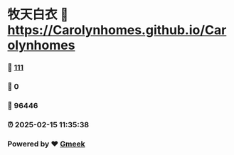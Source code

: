 # 牧天白衣 :link: https://Carolynhomes.github.io/Carolynhomes 
### :page_facing_up: [111](https://Carolynhomes.github.io/Carolynhomes/tag.html) 
### :speech_balloon: 0 
### :hibiscus: 96446 
### :alarm_clock: 2025-02-15 11:35:38 
### Powered by :heart: [Gmeek](https://github.com/Meekdai/Gmeek)
